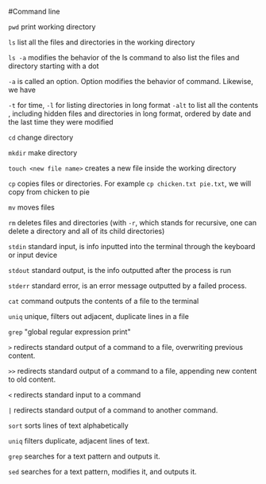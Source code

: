 #Command line

`pwd` print working directory  

`ls` list all the files and directories in the working directory

`ls -a` modifies the behavior of the ls command to also list the files and directory starting with a dot

`-a` is called an option. Option modifies the behavior of command. Likewise, we have 

`-t` for time, `-l` for listing directories in long format `-alt` to list all the contents
, including hidden files and directories in long format, ordered by date and the last time they were modified
 
`cd` change directory 

`mkdir` make directory

`touch <new file name>` creates a new file inside the working directory

 `cp` copies files or directories. For example `cp chicken.txt pie.txt`, we will copy from chicken to pie 
 
 `mv` moves files 
 
 `rm` deletes files and directories (with `-r`, which stands for recursive, one can delete a directory and all of its child directories)
 
 `stdin` standard input, is info inputted into the terminal through the keyboard or input device 
 
 `stdout` standard output, is the info outputted after the process is run 
 
 `stderr` standard error, is an error message outputted by a failed process.
 
 `cat` command outputs the contents of a file to the terminal 
 
 `uniq` unique, filters out adjacent, duplicate lines in a file 
 
 `grep` "global regular expression print"
 
 `>` redirects standard output of a command to a file, overwriting previous content.
 
 `>>` redirects standard output of a command to a file, appending new content to old content.
 
 `<` redirects standard input to a command
 
 `|` redirects standard output of a command to another command.
 
 `sort` sorts lines of text alphabetically
 
 `uniq` filters duplicate, adjacent lines of text.
 
 `grep` searches for a text pattern and outputs it.
 
 `sed` searches for a text pattern, modifies it, and outputs it.
 
 